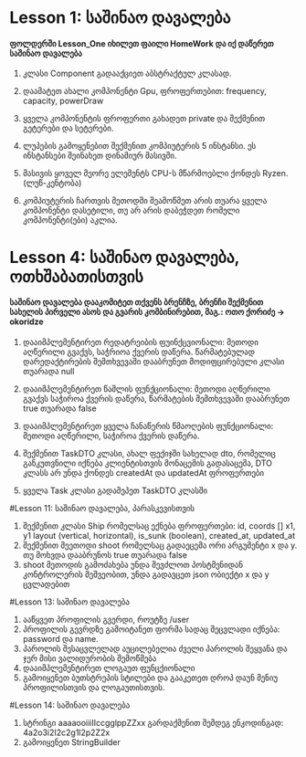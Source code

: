 # Lesson 1: საშინაო დავალება
#### ფოლდერში Lesson_One იხილეთ ფაილი HomeWork და იქ დაწერეთ საშინაო დავალება

1) კლასი Component გადააქციეთ აბსტრაქტულ კლასად.

2) დაამატეთ ახალი კომპონენტი Gpu, ფროფერთებით: frequency, capacity, powerDraw

3) ყველა კომპონენტის ფროფერთი გახადეთ private და შექმენით გეტერები და სეტერები.

4) ლუპების გამოყენებით შექმენით კომპიუტერის 5 ინსტანსი. ეს ინსტანსები შეინახეთ დინამიურ მასივში.

5) მასივის ყოველ მეორე ელემენტს CPU-ს მწარმოებლი ქონდეს Ryzen. (ლუწ-კენტობა)

6) კომპიუტერის ჩართვის მეთოდში შეამოწმეთ არის თუარა ყველა კომპონენტი დასეტილი, თუ არ არის დაბეჭდეთ რომელი კომპონენტი(ები) აკლია.

# Lesson 4: საშინაო დავალება, ოთხშაბათისთვის
#### საშინაო დავალება დააკომიტეთ თქვენს ბრენჩზე, ბრენჩი შექმენით სახელის პირველი ასოს და გვარის კომბინირებით, მაგ.: ოთო ქორიძე -> okoridze

1) დააიმპლემენტირეთ რედატრეიბის ფუინქცვიონალი: მეთოდი აღწერილი გვაქვს, საჭრიოა ქვერის დაწერა. წარმატებულად დარედაქტირების შემთხვევაში დააბრუნეთ მოდიფცირებული კლასი თუარადა null 

2) დააიმპლემენტირეთ წაშლის ფუნქციონალი: მეთოდი აღწერილი გვაქვს საჭიროა ქვერის დაწერა, წარმატების შემთხვევაში დააბრუნეთ true თუარადა false

3) დააიმპლემენტირეთ ყველა ჩანაწერის წმაოღების ფუნქციონალი: მეთოდი აღწერილი, საჭიროა ქვერის დაწერა.

4) შექმენით TaskDTO კლასი, ახალ ფექიჯში სახელად dto, რომელიც განკუთვნილი იქნება კლიენტისთვის მონაცემის გადასაცემა, DTO კლასს არ უნდა ქონდეს createdAt და updatedAt ფროფერთები

5) ყველა Task კლასი გადამეპეთ TaskDTO კლასში


#Lesson 11: საშინაო დავალება, პარასკევისთვის

1. შექმენით კლასი Ship რომელსაც ექნება ფროფერთები: id, coords [] x1, y1 layout (vertical, horizontal), is_sunk (boolean), created_at, updated_at
2. შექმენით მეეთოდი shoot რომელსაც გადაეცემა ორი არგუმენტი x და y. თუ მოხვდა დააბრუნოს true თუარადა false
3. shoot მეთოდის გამოძახება უნდა შევძლოთ პოსტმენიდან კონტროლერის მეშვეობით, უნდა გადავცეთ json ობიექტი x და y ცვლადებით


#Lesson 13: საშინაო დავალება

1. ააწყვეთ პროფილის გვერდი, როუტზე /user
2. პროფილის გევრდზე გამოიტანეთ ფორმა სადაც შეცვლადი იქნება: password და name.
3. პაროლის შესაცვლელად აუცილებელია ძველი პაროლის შეყვანა და ჯერ მისი ვალიდურობის შემოწმება
4. დააიმპლემენტირეთ ლოგაუთ ფუნცქიონალი
5. გამოიყენეთ ბუთსტრეპის სტილები და გააკეთეთ დროპ დაუნ მენიუ პროფილისთვის და ლოგაუთისთვის.


#Lesson 14: საშინაო დავალება

1. სტრინგი aaaaooiiiIIccgglppZZxx გარდაქმენით შემდეგ ენკოდინგად: 4a2o3i2I2c2g1l2p2Z2x
2. გამოიყენეთ StringBuilder